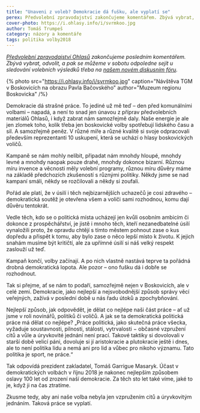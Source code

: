 ```yaml
---
title: "Unaveni z voleb? Demokracie dá fušku, ale vyplatí se"
perex: Předvolební zpravodajství zakončujeme komentářem. Zbývá vybrat, odvolit, a pak se můžeme v sobotu odpoledne sejít u sledování výsledků třeba na našem novém diskusním fóru.
cover-photo: https://i.ohlasy.info/i/svrmkoo.jpg
author: Tomáš Trumpeš
category: názory a komentáře
tags: politika volby2018
---
```


*[Předvolební zpravodajství Ohlasů](http://www.ohlasy.info/volby/2018/) zakončujeme posledním komentářem. Zbývá vybrat, odvolit, a pak se můžeme v sobotu odpoledne sejít u sledování volebních výsledků třeba na [našem novém diskusním fóru](https://forum.ohlasy.info/t/komunalni-volby-2018/29).*

{% photo src="https://i.ohlasy.info/i/svrmkoo.jpg" caption="Návštěva TGM v Boskovicích na obrazu Pavla Bačovského" author="Muzeum regionu Boskovicka" /%}

Demokracie dá strašné práce. To jediné už mě teď – den před komunálními volbami – napadá, a není to snad jen únavou z příprav předvolebních materiálů Ohlasů, i když zabrat nám samozřejmě daly. Naše energie je ale jen zlomek toho, kolik třeba jen boskovické volby spotřebují lidského času a sil. A samozřejmě peněz. V různé míře a různé kvalitě si svoje odpracovali především reprezentanti 10 uskupení, která se uchází o hlasy boskovických voličů.

Kampaně se nám mohly nelíbit, připadat nám mnohdy hloupé, mnohdy levné a mnohdy naopak pouze drahé, mnohdy dokonce bizarní. Různou míru invence a věcnosti měly volební programy, různou míru důvěry máme na základě předchozích zkušeností s různými politiky. Někdy jsme se nad kampaní smáli, někdy se rozčilovali a někdy si zoufali.

Pořád ale platí, že v úsilí i těch nejbizarnějších uchazečů je cosi zdravého – demokratická soutěž je otevřena všem a voliči sami rozhodnou, komu dají důvěru tentokrát.

Vedle těch, kdo se o politická místa ucházejí jen kvůli osobním ambicím či dokonce z prospěchářství, je jistě i mnoho těch, kteří nezanedbatelné úsilí vynaložili proto, že opravdu chtějí s tímto městem pohnout zase o kus dopředu a přispět k tomu, aby bylo zase o něco lepší místo k životu. K jejich snahám musíme být kritičtí, ale za upřímné úsilí si náš velký respekt zaslouží už teď.

Kampaň končí, volby začínají. A po nich vlastně nastává teprve ta pořádná drobná demokratická lopota. Ale pozor – ono fušku dá i dobře se rozhodnout.

Tak si přejme, ať se nám to podaří, samozřejmě nejen v Boskovicích, ale v celé zemi. Demokracie, jako nejlepší a nejsvobodnější způsob správy věcí veřejných, zažívá v poslední době u nás řadu útoků a zpochybňování.

Nejlepší způsob, jak odpovědět, je dělat co nejlépe naši část práce – ať už jsme v roli novinářů, politiků či voličů. A jak se ta demokratická politická práce má dělat co nejlépe? „Práce politická, jako skutečná práce všecka, vyžaduje soustavnosti, pilnosti, stálosti, vytrvalosti − občasné vzpružení citů a vůle a úryvkovité jednání není prací. Takové taktiky si dovolovali v starší době velicí páni, dovoluje si jí aristokracie a plutokracie ještě i dnes, ale to není politika lidu a nemá ani pro lid a vůbec pro nikoho významu. Tato politika je sport, ne práce.“

Tak odpovídá prezident zakladatel, Tomáš Garrigue Masaryk. Účast v demokratických volbách v říjnu 2018 je nakonec nejlepším způsobem oslavy 100 let od zrození naší demokracie. Za těch sto let také víme, jaké to je, když ji na čas ztratíme.

Zkusme tedy, aby ani naše volba nebyla jen vzpružením citů a úryvkovitým jednáním. Taková práce se vyplatí.

